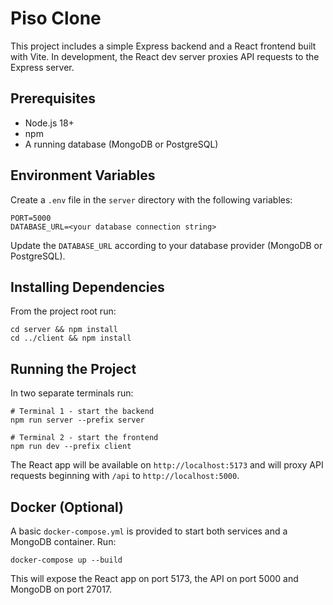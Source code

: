 # Piso Clone

This project includes a simple Express backend and a React frontend built with Vite. In development, the React dev server proxies API requests to the Express server.

## Prerequisites

- Node.js 18+
- npm
- A running database (MongoDB or PostgreSQL)

## Environment Variables

Create a `.env` file in the `server` directory with the following variables:

```
PORT=5000
DATABASE_URL=<your database connection string>
```

Update the `DATABASE_URL` according to your database provider (MongoDB or PostgreSQL).

## Installing Dependencies

From the project root run:

```
cd server && npm install
cd ../client && npm install
```

## Running the Project

In two separate terminals run:

```
# Terminal 1 - start the backend
npm run server --prefix server

# Terminal 2 - start the frontend
npm run dev --prefix client
```

The React app will be available on `http://localhost:5173` and will proxy API requests beginning with `/api` to `http://localhost:5000`.

## Docker (Optional)

A basic `docker-compose.yml` is provided to start both services and a MongoDB container. Run:

```
docker-compose up --build
```

This will expose the React app on port 5173, the API on port 5000 and MongoDB on port 27017.
